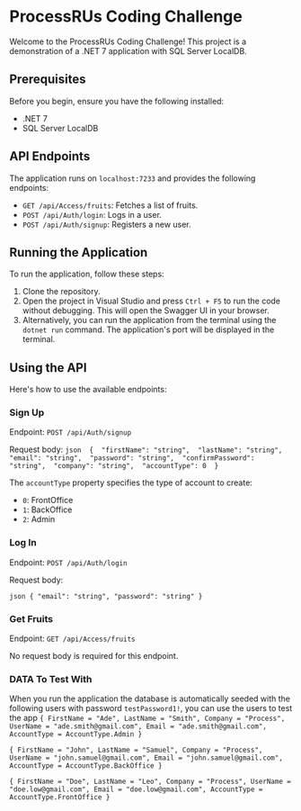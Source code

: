 # ProcessRUs Coding Challenge

Welcome to the ProcessRUs Coding Challenge! This project is a demonstration of a .NET 7 application with SQL Server LocalDB.

## Prerequisites

Before you begin, ensure you have the following installed:

- .NET 7
- SQL Server LocalDB

## API Endpoints

The application runs on `localhost:7233` and provides the following endpoints:

- `GET /api/Access/fruits`: Fetches a list of fruits.
- `POST /api/Auth/login`: Logs in a user.
- `POST /api/Auth/signup`: Registers a new user.

## Running the Application
To run the application, follow these steps:

1. Clone the repository.
2. Open the project in Visual Studio and press `Ctrl + F5` to run the code without debugging. This will open the Swagger UI in your browser.
3. Alternatively, you can run the application from the terminal using the `dotnet run` command. The application's port will be displayed in the terminal.

## Using the API

Here's how to use the available endpoints:

### Sign Up

Endpoint: `POST /api/Auth/signup`

Request body:
`json 
{ 
    "firstName": "string", 
    "lastName": "string", 
    "email": "string", 
    "password": "string", 
    "confirmPassword": "string", 
    "company": "string", 
    "accountType": 0 
}`

The `accountType` property specifies the type of account to create:

- `0`: FrontOffice
- `1`: BackOffice
- `2`: Admin

### Log In

Endpoint: `POST /api/Auth/login`

Request body:

`json
{
    "email": "string",
    "password": "string"
}`


### Get Fruits

Endpoint: `GET /api/Access/fruits`

No request body is required for this endpoint.

### DATA To Test With
When you run the application the database is automatically seeded with the following users with password `testPassword1!`, you can use the users to test the app
`{
    FirstName = "Ade",
    LastName = "Smith",
    Company = "Process",
    UserName = "ade.smith@gmail.com",
    Email = "ade.smith@gmail.com",
    AccountType = AccountType.Admin
}`

`{
    FirstName = "John",
    LastName = "Samuel",
    Company = "Process",
    UserName = "john.samuel@gmail.com",
    Email = "john.samuel@gmail.com",
    AccountType = AccountType.BackOffice
}`
            
`{
    FirstName = "Doe",
    LastName = "Leo",
    Company = "Process",
    UserName = "doe.low@gmail.com",
    Email = "doe.low@gmail.com",
    AccountType = AccountType.FrontOffice
}`
